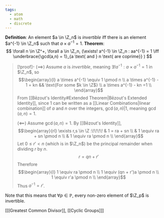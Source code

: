 ```yaml
---
tags:
  - atom
  - math
  - discrete
---
```

**Definition**: An element $a \in \Z_n$ is *invertible* iff there is an element $a^{-1} \in \Z_n$ such that $a \times a^{-1} = 1$.
**Theorem**:
$$ \forall n \in \Z^+, \forall a \in \Z_n, (\exists! a^{-1} \in \Z_n : aa^{-1} = 1 \iff \underbrace{\gcd(a,n) = 1}_{a \text{ and } n \text{ are coprime}} ) $$
> [!proof]-
> $\left(\implies\right)$
> Assume $a$ is *invertible*, meaning $\exists! a^{-1} : a \times a^{-1} = 1$ in $\Z_n$, so 
> $$\begin{array}{l}
> 	a \times a^{-1} \equiv 1 \pmod n \\
> 	a \times a^{-1} - 1 = kn && \text{For some $k \in \Z$} \\
> 	a \times a^{-1} - kn =1 \\
> \end{array}$$
> From [[Bēzout's Identity#Extended Theorem|Bēzout's Extended Identity]], since $1$ can be written as a [[Linear Combinations|linear combination]] of $a$ and $n$ over the integers, $\gcd(a,n)|1$, meaning $\gcd(a,n) = 1$.
> 
> $\left(\impliedby\right)$
> Assume $\gcd(a,n) = 1$. By [[Bēzout's Identity]], 
> $$\begin{array}{rl}
> 	\exists r,s \in \Z :\!\!\!\!
> 	& 1 = ra + sn \\
> 	& 1 \equiv ra + sn \pmod n  \\
> 	& 1 \equiv ra \pmod n  \\
> \end{array}$$
> Let $0 \le r' < n$ (which is in $\Z_n$) be the principal remainder when dividing $r$ by $n$.
> $$r = qn + r'$$
> Therefore
> $$\begin{array}{l}
> 	1 \equiv ra \pmod n  \\
> 	1 \equiv (qn + r')a \pmod n  \\
> 	1 \equiv r'a \pmod n  \\
> \end{array}$$
> Thus $a^{-1} = r'$.

Note that this means that $\forall p \in \mathbb{P}$, every non-zero element of $\Z_p$ is invertible.

\[[[Greatest Common Divisor]], [[Cyclic Groups]]\]